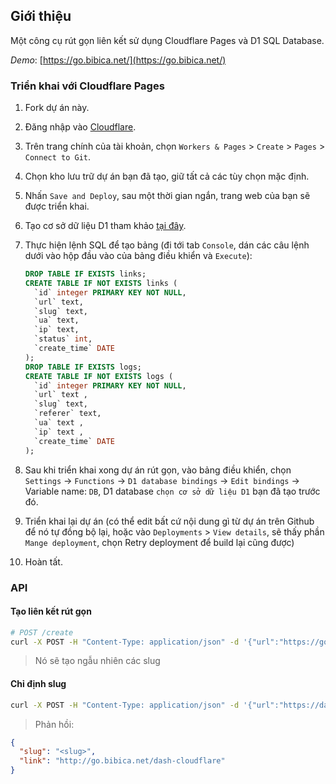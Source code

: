 ## Giới thiệu

Một công cụ rút gọn liên kết sử dụng Cloudflare Pages và D1 SQL Database.

*Demo*: [https://go.bibica.net/](https://go.bibica.net/)

### Triển khai với Cloudflare Pages

1. Fork dự án này.
2. Đăng nhập vào [Cloudflare](https://dash.cloudflare.com/).
3. Trên trang chính của tài khoản, chọn `Workers & Pages` > `Create` > `Pages` > `Connect to Git`.
4. Chọn kho lưu trữ dự án bạn đã tạo, giữ tất cả các tùy chọn mặc định.
5. Nhấn `Save and Deploy`, sau một thời gian ngắn, trang web của bạn sẽ được triển khai.
6. Tạo cơ sở dữ liệu D1 tham khảo [tại đây](https://github.com/x-dr/telegraph-Image/blob/main/docs/manage.md).
7. Thực hiện lệnh SQL để tạo bảng (đi tới tab `Console`, dán các câu lệnh dưới vào hộp đầu vào của bảng điều khiển và `Execute`):

    ```sql
    DROP TABLE IF EXISTS links;
    CREATE TABLE IF NOT EXISTS links (
      `id` integer PRIMARY KEY NOT NULL,
      `url` text,
      `slug` text,
      `ua` text,
      `ip` text,
      `status` int,
      `create_time` DATE
    );
    DROP TABLE IF EXISTS logs;
    CREATE TABLE IF NOT EXISTS logs (
      `id` integer PRIMARY KEY NOT NULL,
      `url` text ,
      `slug` text,
      `referer` text,
      `ua` text ,
      `ip` text ,
      `create_time` DATE
    );
    ```

8. Sau khi triển khai xong dự án rút gọn, vào bảng điều khiển, chọn `Settings` -> `Functions` -> `D1 database bindings` -> `Edit bindings` -> Variable name: `DB`, D1 database `chọn cơ sở dữ liệu D1` bạn đã tạo trước đó.

9. Triển khai lại dự án (có thể edit bất cứ nội dung gì từ dự án trên Github để nó tự đồng bộ lại, hoặc vào `Deployments` > `View details`, sẽ thấy phần `Mange deployment`, chọn Retry deployment để build lại cũng được)
10. Hoàn tất.

### API

#### Tạo liên kết rút gọn

```bash
# POST /create
curl -X POST -H "Content-Type: application/json" -d '{"url":"https://go.bibica.net"}' https://go.bibica.net/create
```
> Nó sẽ tạo ngẫu nhiên các slug

#### Chỉ định slug
```bash
curl -X POST -H "Content-Type: application/json" -d '{"url":"https://dash.cloudflare.com/","slug":"dash-cloudflare"}' https://go.bibica.net/create
```
> Phản hồi:
```json
{
  "slug": "<slug>",
  "link": "http://go.bibica.net/dash-cloudflare"
}
```
